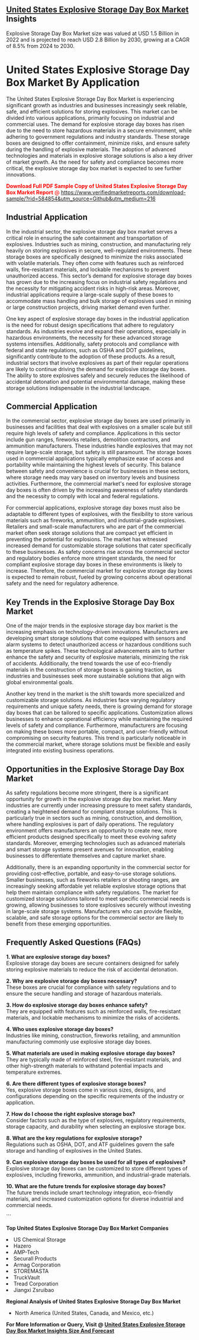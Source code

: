 <h2><a href="https://www.verifiedmarketreports.com/download-sample/?rid=584854&amp;utm_source=Github&amp;utm_medium=216" target="_blank">United States Explosive Storage Day Box Market</a> Insights</h2><p>Explosive Storage Day Box Market size was valued at USD 1.5 Billion in 2022 and is projected to reach USD 2.8 Billion by 2030, growing at a CAGR of 8.5% from 2024 to 2030.</p><p><h1>United States Explosive Storage Day Box Market By Application</h1><p>The United States Explosive Storage Day Box Market is experiencing significant growth as industries and businesses increasingly seek reliable, safe, and efficient solutions for storing explosives. This market can be divided into various applications, primarily focusing on industrial and commercial uses. The demand for explosive storage day boxes has risen due to the need to store hazardous materials in a secure environment, while adhering to government regulations and industry standards. These storage boxes are designed to offer containment, minimize risks, and ensure safety during the handling of explosive materials. The adoption of advanced technologies and materials in explosive storage solutions is also a key driver of market growth. As the need for safety and compliance becomes more critical, the explosive storage day box market is expected to see further innovations. <p><span class=""><span style="color: #ff0000;"><strong>Download Full PDF Sample Copy of United States Explosive Storage Day Box Market Report</strong> @ </span><a href="https://www.verifiedmarketreports.com/download-sample/?rid=584854&amp;utm_source=Github&amp;utm_medium=216" target="_blank">https://www.verifiedmarketreports.com/download-sample/?rid=584854&amp;utm_source=Github&amp;utm_medium=216</a></span></p></p><h2>Industrial Application</h2><p>In the industrial sector, the explosive storage day box market serves a critical role in ensuring the safe containment and transportation of explosives. Industries such as mining, construction, and manufacturing rely heavily on storing explosives in secure, well-regulated environments. These storage boxes are specifically designed to minimize the risks associated with volatile materials. They often come with features such as reinforced walls, fire-resistant materials, and lockable mechanisms to prevent unauthorized access. This sector’s demand for explosive storage day boxes has grown due to the increasing focus on industrial safety regulations and the necessity for mitigating accident risks in high-risk areas. Moreover, industrial applications require a large-scale supply of these boxes to accommodate mass handling and bulk storage of explosives used in mining or large construction projects, driving market demand even further.<p>One key aspect of explosive storage day boxes in the industrial application is the need for robust design specifications that adhere to regulatory standards. As industries evolve and expand their operations, especially in hazardous environments, the necessity for these advanced storage systems intensifies. Additionally, safety protocols and compliance with federal and state regulations, such as OSHA and DOT guidelines, significantly contribute to the adoption of these products. As a result, industrial sectors that involve explosives as part of their regular operations are likely to continue driving the demand for explosive storage day boxes. The ability to store explosives safely and securely reduces the likelihood of accidental detonation and potential environmental damage, making these storage solutions indispensable in the industrial landscape.</p><h2>Commercial Application</h2><p>In the commercial sector, explosive storage day boxes are used primarily in businesses and facilities that deal with explosives on a smaller scale but still require high levels of safety and compliance. Applications in this sector include gun ranges, fireworks retailers, demolition contractors, and ammunition manufacturers. These industries handle explosives that may not require large-scale storage, but safety is still paramount. The storage boxes used in commercial applications typically emphasize ease of access and portability while maintaining the highest levels of security. This balance between safety and convenience is crucial for businesses in these sectors, where storage needs may vary based on inventory levels and business activities. Furthermore, the commercial market's need for explosive storage day boxes is often driven by the increasing awareness of safety standards and the necessity to comply with local and federal regulations.<p>For commercial applications, explosive storage day boxes must also be adaptable to different types of explosives, with the flexibility to store various materials such as fireworks, ammunition, and industrial-grade explosives. Retailers and small-scale manufacturers who are part of the commercial market often seek storage solutions that are compact yet efficient in preventing the potential for explosions. The market has witnessed increased demand for customizable storage solutions that cater specifically to these businesses. As safety concerns rise across the commercial sector and regulatory bodies enforce more stringent standards, the need for compliant explosive storage day boxes in these environments is likely to increase. Therefore, the commercial market for explosive storage day boxes is expected to remain robust, fueled by growing concerns about operational safety and the need for regulatory adherence.</p><h2>Key Trends in the Explosive Storage Day Box Market</h2><p>One of the major trends in the explosive storage day box market is the increasing emphasis on technology-driven innovations. Manufacturers are developing smart storage solutions that come equipped with sensors and alarm systems to detect unauthorized access or hazardous conditions such as temperature spikes. These technological advancements aim to further enhance the safety and security of explosive materials, minimizing the risk of accidents. Additionally, the trend towards the use of eco-friendly materials in the construction of storage boxes is gaining traction, as industries and businesses seek more sustainable solutions that align with global environmental goals.</p><p>Another key trend in the market is the shift towards more specialized and customizable storage solutions. As industries face varying regulatory requirements and unique safety needs, there is growing demand for storage day boxes that can be tailored to specific applications. Customization allows businesses to enhance operational efficiency while maintaining the required levels of safety and compliance. Furthermore, manufacturers are focusing on making these boxes more portable, compact, and user-friendly without compromising on security features. This trend is particularly noticeable in the commercial market, where storage solutions must be flexible and easily integrated into existing business operations.</p><h2>Opportunities in the Explosive Storage Day Box Market</h2><p>As safety regulations become more stringent, there is a significant opportunity for growth in the explosive storage day box market. Many industries are currently under increasing pressure to meet safety standards, creating a heightened demand for compliant storage solutions. This is particularly true in sectors such as mining, construction, and demolition, where handling explosives is part of daily operations. The regulatory environment offers manufacturers an opportunity to create new, more efficient products designed specifically to meet these evolving safety standards. Moreover, emerging technologies such as advanced materials and smart storage systems present avenues for innovation, enabling businesses to differentiate themselves and capture market share.</p><p>Additionally, there is an expanding opportunity in the commercial sector for providing cost-effective, portable, and easy-to-use storage solutions. Smaller businesses, such as fireworks retailers or shooting ranges, are increasingly seeking affordable yet reliable explosive storage options that help them maintain compliance with safety regulations. The market for customized storage solutions tailored to meet specific commercial needs is growing, allowing businesses to store explosives securely without investing in large-scale storage systems. Manufacturers who can provide flexible, scalable, and safe storage options for the commercial sector are likely to benefit from these emerging opportunities.</p><h2>Frequently Asked Questions (FAQs)</h2><p><b>1. What are explosive storage day boxes?</b><br>Explosive storage day boxes are secure containers designed for safely storing explosive materials to reduce the risk of accidental detonation.</p><p><b>2. Why are explosive storage day boxes necessary?</b><br>These boxes are crucial for compliance with safety regulations and to ensure the secure handling and storage of hazardous materials.</p><p><b>3. How do explosive storage day boxes enhance safety?</b><br>They are equipped with features such as reinforced walls, fire-resistant materials, and lockable mechanisms to minimize the risks of accidents.</p><p><b>4. Who uses explosive storage day boxes?</b><br>Industries like mining, construction, fireworks retailing, and ammunition manufacturing commonly use explosive storage day boxes.</p><p><b>5. What materials are used in making explosive storage day boxes?</b><br>They are typically made of reinforced steel, fire-resistant materials, and other high-strength materials to withstand potential impacts and temperature extremes.</p><p><b>6. Are there different types of explosive storage boxes?</b><br>Yes, explosive storage boxes come in various sizes, designs, and configurations depending on the specific requirements of the industry or application.</p><p><b>7. How do I choose the right explosive storage box?</b><br>Consider factors such as the type of explosives, regulatory requirements, storage capacity, and durability when selecting an explosive storage box.</p><p><b>8. What are the key regulations for explosive storage?</b><br>Regulations such as OSHA, DOT, and ATF guidelines govern the safe storage and handling of explosives in the United States.</p><p><b>9. Can explosive storage day boxes be used for all types of explosives?</b><br>Explosive storage day boxes can be customized to store different types of explosives, including fireworks, ammunition, and industrial-grade materials.</p><p><b>10. What are the future trends for explosive storage day boxes?</b><br>The future trends include smart technology integration, eco-friendly materials, and increased customization options for diverse industrial and commercial needs.</p>```</p><p><strong>Top United States Explosive Storage Day Box Market Companies</strong></p><div data-test-id=""><p><li>US Chemical Storage</li><li> Hazero</li><li> AMP-Tech</li><li> Securall Products</li><li> Armag Corporation</li><li> STOREMASTA</li><li> TruckVault</li><li> Tread Corporation</li><li> Jiangxi Zsruibao</li></p><div><strong>Regional Analysis of&nbsp;United States Explosive Storage Day Box Market</strong></div><ul><li dir="ltr"><p dir="ltr">North America&nbsp;(United States, Canada, and Mexico, etc.)</p></li></ul><p><strong>For More Information or Query, Visit @&nbsp;</strong><strong><a href="https://www.verifiedmarketreports.com/product/explosive-storage-day-box-market/?utm_source=Github&amp;utm_medium=216" target="_blank">United States Explosive Storage Day Box Market Insights Size And Forecast</a></strong></p></div>

